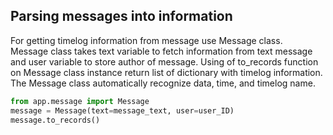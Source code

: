 ## Parsing messages into information

For getting timelog information from message use Message class.  
Message class takes text variable to fetch information from text message and user variable to store author of message.
Using of to_records function on Message class instance return list of dictionary with timelog information.
The Message class automatically recognize data, time, and timelog name.

```python
from app.message import Message
message = Message(text=message_text, user=user_ID)
message.to_records()
```
